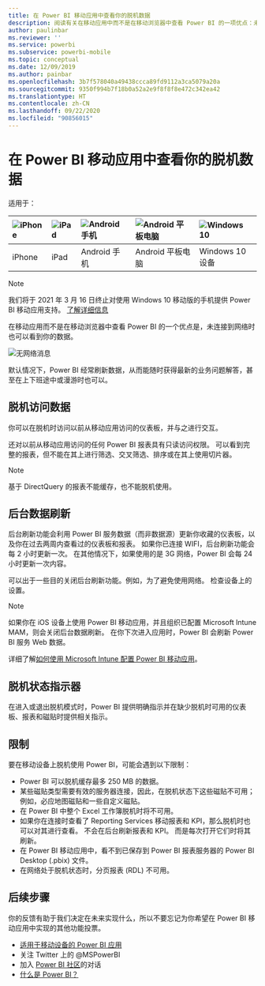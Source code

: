 ```yaml
---
title: 在 Power BI 移动应用中查看你的脱机数据
description: 阅读有关在移动应用中而不是在移动浏览器中查看 Power BI 的一项优点：未连接网络时也可以查看数据。
author: paulinbar
ms.reviewer: ''
ms.service: powerbi
ms.subservice: powerbi-mobile
ms.topic: conceptual
ms.date: 12/09/2019
ms.author: painbar
ms.openlocfilehash: 3b7f578040a49438ccca89fd9112a3ca5079a20a
ms.sourcegitcommit: 9350f994b7f18b0a52a2e9f8f8f8e472c342ea42
ms.translationtype: HT
ms.contentlocale: zh-CN
ms.lasthandoff: 09/22/2020
ms.locfileid: "90856015"
---
```

# <a name="view-your-data-offline-in-the-power-bi-mobile-apps"></a>在 Power BI 移动应用中查看你的脱机数据
适用于：

| ![iPhone](./media/mobile-apps-offline-data/iphone-logo-50-px.png) | ![iPad](./media/mobile-apps-offline-data/ipad-logo-50-px.png) | ![Android 手机](./media/mobile-apps-offline-data/android-phone-logo-50-px.png) | ![Android 平板电脑](./media/mobile-apps-offline-data/android-tablet-logo-50-px.png) | ![Windows 10](./media/mobile-apps-offline-data/win-10-logo-50-px.png) |
|:--- |:--- |:--- |:--- |:--- |
| iPhone |iPad |Android 手机 |Android 平板电脑 |Windows 10 设备 |

>[!NOTE]
>我们将于 2021 年 3 月 16 日终止对使用 Windows 10 移动版的手机提供 Power BI 移动应用支持。 [了解详细信息](/legal/powerbi/powerbi-mobile/power-bi-mobile-app-end-of-support-for-windows-phones)

在移动应用而不是在移动浏览器中查看 Power BI 的一个优点是，未连接到网络时也可以看到你的数据。 

![无网络消息](./media/mobile-apps-offline-data/power-bi-iphone-no-network.png)

默认情况下，Power BI 经常刷新数据，从而能随时获得最新的业务问题解答，甚至在上下班途中或漫游时也可以。

## <a name="data-access-while-youre-offline"></a>脱机访问数据
你可以在脱机时访问以前从移动应用访问的仪表板，并与之进行交互。

还对以前从移动应用访问的任何 Power BI 报表具有只读访问权限。 可以看到完整的报表，但不能在其上进行筛选、交叉筛选、排序或在其上使用切片器。

>[!NOTE]
> 基于 DirectQuery 的报表不能缓存，也不能脱机使用。

## <a name="background-data-refresh"></a>后台数据刷新
后台刷新功能会利用 Power BI 服务数据（而非数据源）更新你收藏的仪表板，以及你在过去两周内查看过的仪表板和报表。 如果你已连接 WIFI，后台刷新功能会每 2 小时更新一次。 在其他情况下，如果使用的是 3G 网络，Power BI 会每 24 小时更新一次内容。

可以出于一些目的关闭后台刷新功能。例如，为了避免使用网络。 检查设备上的设置。

> [!NOTE]
> 如果你在 iOS 设备上使用 Power BI 移动应用，并且组织已配置 Microsoft Intune MAM，则会关闭后台数据刷新。 在你下次进入应用时，Power BI 会刷新 Power BI 服务 Web 数据。
> 
> 详细了解[如何使用 Microsoft Intune 配置 Power BI 移动应用](../../admin/service-admin-mobile-intune.md)。 
> 
> 

## <a name="offline-indicators"></a>脱机状态指示器
在进入或退出脱机模式时，Power BI 提供明确指示并在缺少脱机时可用的仪表板、报表和磁贴时提供相关指示。

## <a name="limitations"></a>限制
要在移动设备上脱机使用 Power BI，可能会遇到以下限制：

* Power BI 可以脱机缓存最多 250 MB 的数据。
* 某些磁贴类型需要有效的服务器连接，因此，在脱机状态下这些磁贴不可用；例如，必应地图磁贴和一些自定义磁贴。
* 在 Power BI 中整个 Excel 工作簿脱机时将不可用。
* 如果你在连接时查看了 Reporting Services 移动报表和 KPI，那么脱机时也可以对其进行查看。 不会在后台刷新报表和 KPI。 而是每次打开它们时将其刷新。
* 在 Power BI 移动应用中，看不到已保存到 Power BI 报表服务器的 Power BI Desktop (.pbix) 文件。 
* 在网络处于脱机状态时，分页报表 (RDL) 不可用。

## <a name="next-steps"></a>后续步骤
你的反馈有助于我们决定在未来实现什么，所以不要忘记为你希望在 Power BI 移动应用中实现的其他功能投票。 

* [适用于移动设备的 Power BI 应用](mobile-apps-for-mobile-devices.md)
* 关注 Twitter 上的 @MSPowerBI
* 加入 [Power BI 社区](https://community.powerbi.com/)的对话
* [什么是 Power BI？](../../fundamentals/power-bi-overview.md)